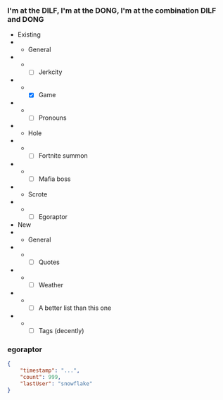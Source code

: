 ### I'm at the DILF, I'm at the DONG, I'm at the combination DILF and DONG

* Existing
*   * General
*   *   - [ ] Jerkcity
*   *   - [x] Game
*   *   - [ ] Pronouns
*   * Hole
*   *   - [ ] Fortnite summon
*   *   - [ ] Mafia boss
*   * Scrote
*   *   - [ ] Egoraptor

* New
*   * General
*   *   - [ ] Quotes
*   *   - [ ] Weather
*   *   - [ ] A better list than this one
*   *   - [ ] Tags (decently)

### egoraptor
```json
{
    "timestamp": "...",
    "count": 999,
    "lastUser": "snowflake"
}
